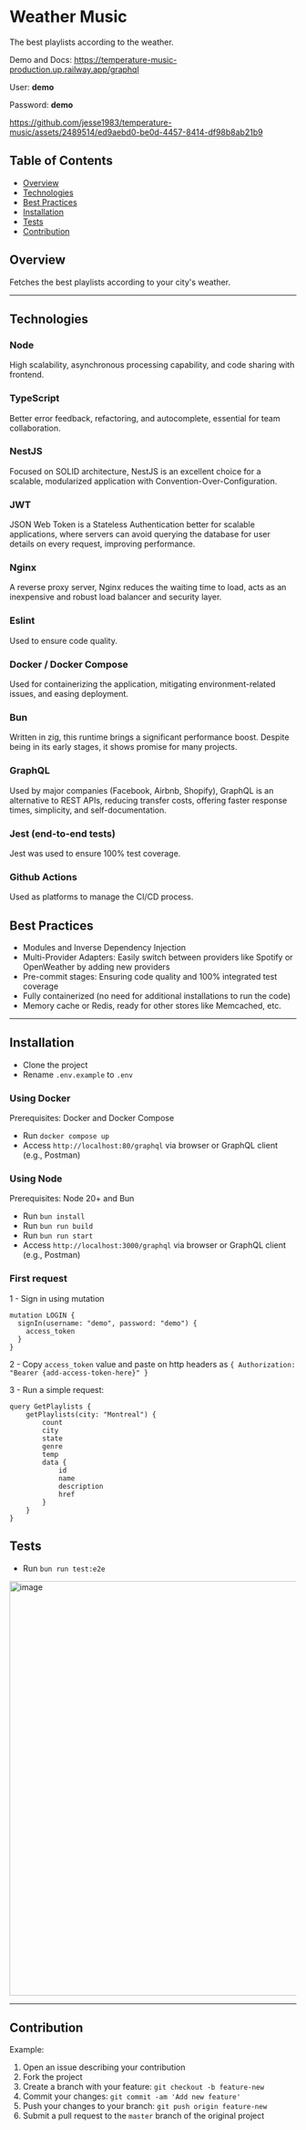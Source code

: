 # Weather Music

The best playlists according to the weather.

Demo and Docs: https://temperature-music-production.up.railway.app/graphql

User: **demo**

Password: **demo**

https://github.com/jesse1983/temperature-music/assets/2489514/ed9aebd0-be0d-4457-8414-df98b8ab21b9


## Table of Contents

- [Overview](#overview) 
- [Technologies](#technologies) 
- [Best Practices](#best-practices) 
- [Installation](#installation) 
- [Tests](#tests) 
- [Contribution](#contribution)

## Overview

Fetches the best playlists according to your city's weather.

-----

## Technologies

### Node

High scalability, asynchronous processing capability, and code sharing with frontend.

### TypeScript

Better error feedback, refactoring, and autocomplete, essential for team collaboration.

### NestJS

Focused on SOLID architecture, NestJS is an excellent choice for a scalable, modularized application with Convention-Over-Configuration.

### JWT

JSON Web Token is a Stateless Authentication better for scalable applications, where servers can avoid querying the database for user details on every request, improving performance.

### Nginx

A reverse proxy server, Nginx reduces the waiting time to load, acts as an inexpensive and robust load balancer and security layer.

### Eslint

Used to ensure code quality.

### Docker / Docker Compose

Used for containerizing the application, mitigating environment-related issues, and easing deployment.

### Bun

Written in zig, this runtime brings a significant performance boost. Despite being in its early stages, it shows promise for many projects.

### GraphQL

Used by major companies (Facebook, Airbnb, Shopify), GraphQL is an alternative to REST APIs, reducing transfer costs, offering faster response times, simplicity, and self-documentation.

### Jest (end-to-end tests)

Jest was used to ensure 100% test coverage.

### Github Actions

Used as platforms to manage the CI/CD process.

## Best Practices

- Modules and Inverse Dependency Injection
- Multi-Provider Adapters: Easily switch between providers like Spotify or OpenWeather by adding new providers
- Pre-commit stages: Ensuring code quality and 100% integrated test coverage
- Fully containerized (no need for additional installations to run the code)
- Memory cache or Redis, ready for other stores like Memcached, etc.

-----

## Installation

- Clone the project
- Rename `.env.example` to `.env`

### Using Docker

Prerequisites: Docker and Docker Compose

- Run `docker compose up`
- Access `http://localhost:80/graphql` via browser or GraphQL client (e.g., Postman)

### Using Node

Prerequisites: Node 20+ and Bun

- Run `bun install`
- Run `bun run build`
- Run `bun run start`
- Access `http://localhost:3000/graphql` via browser or GraphQL client (e.g., Postman)

### First request

1 - Sign in using mutation
```
mutation LOGIN {
  signIn(username: "demo", password: "demo") {
    access_token
  }
}
```

2 - Copy `access_token` value and paste on http headers as `{ Authorization: "Bearer {add-access-token-here}" }`

3 - Run a simple request:
```
query GetPlaylists {
    getPlaylists(city: "Montreal") {
        count
        city
        state
        genre
        temp
        data {
            id
            name
            description
            href
        }
    }
}
```

## Tests

- Run `bun run test:e2e`
<img width="727" alt="image" src="https://github.com/jesse1983/temperature-music/assets/2489514/1b1d9cc8-e3d4-459c-853a-505fbead079d">

-----

## Contribution

Example:

1. Open an issue describing your contribution
2. Fork the project
3. Create a branch with your feature: `git checkout -b feature-new`
4. Commit your changes: `git commit -am 'Add new feature'`
5. Push your changes to your branch: `git push origin feature-new`
6. Submit a pull request to the `master` branch of the original project
